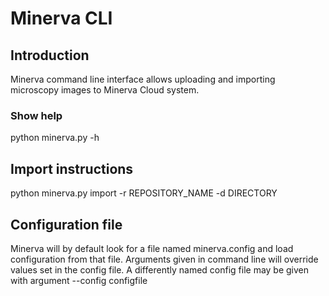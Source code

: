 # Minerva CLI

## Introduction

Minerva command line interface allows uploading and importing microscopy images to Minerva Cloud system.

### Show help

python minerva.py -h

## Import instructions

python minerva.py import -r REPOSITORY_NAME -d DIRECTORY

## Configuration file

Minerva will by default look for a file named minerva.config and load configuration from that file. Arguments given in command line will override values set in the config file. A differently named config file may be given with argument --config configfile
